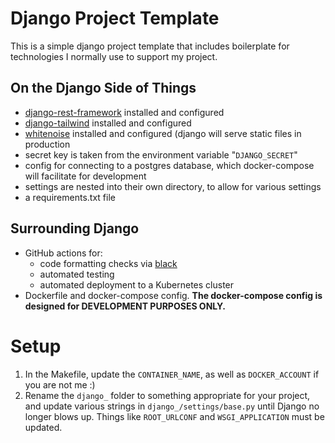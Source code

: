# Django Project Template

This is a simple django project template that includes boilerplate for
technologies I normally use to support my project.

## On the Django Side of Things

- [django-rest-framework](https://www.django-rest-framework.org/#installation)
  installed and configured
- [django-tailwind](https://github.com/timonweb/django-tailwind) installed
  and configured
- [whitenoise](http://whitenoise.evans.io/) installed and configured (django
  will serve static files in production
- secret key is taken from the environment variable "`DJANGO_SECRET`"
- config for connecting to a postgres database, which docker-compose will
  facilitate for development
- settings are nested into their own directory, to allow for various settings
- a requirements.txt file

## Surrounding Django

- GitHub actions for:
  - code formatting checks via [black](https://github.com/psf/black)
  - automated testing
  - automated deployment to a Kubernetes cluster
- Dockerfile and docker-compose config. **The docker-compose config is designed
  for DEVELOPMENT PURPOSES ONLY.**

# Setup

1. In the Makefile, update the `CONTAINER_NAME`, as well as `DOCKER_ACCOUNT` if
   you are not me :)
2. Rename the `django_` folder to something appropriate for your project, and
   update various strings in `django_/settings/base.py` until Django no longer
   blows up. Things like `ROOT_URLCONF` and `WSGI_APPLICATION` must be updated.
